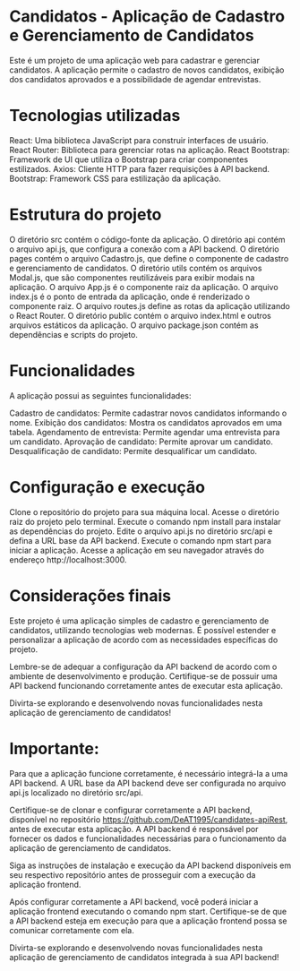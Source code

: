 # Candidatos - Aplicação de Cadastro e Gerenciamento de Candidatos
Este é um projeto de uma aplicação web para cadastrar e gerenciar candidatos. A aplicação permite o cadastro de novos candidatos, exibição dos candidatos aprovados e a possibilidade de agendar entrevistas.

# Tecnologias utilizadas
React: Uma biblioteca JavaScript para construir interfaces de usuário.
React Router: Biblioteca para gerenciar rotas na aplicação.
React Bootstrap: Framework de UI que utiliza o Bootstrap para criar componentes estilizados.
Axios: Cliente HTTP para fazer requisições à API backend.
Bootstrap: Framework CSS para estilização da aplicação.

# Estrutura do projeto

O diretório src contém o código-fonte da aplicação.
O diretório api contém o arquivo api.js, que configura a conexão com a API backend.
O diretório pages contém o arquivo Cadastro.js, que define o componente de cadastro e gerenciamento de candidatos.
O diretório utils contém os arquivos Modal.js, que são componentes reutilizáveis para exibir modais na aplicação.
O arquivo App.js é o componente raiz da aplicação.
O arquivo index.js é o ponto de entrada da aplicação, onde é renderizado o componente raiz.
O arquivo routes.js define as rotas da aplicação utilizando o React Router.
O diretório public contém o arquivo index.html e outros arquivos estáticos da aplicação.
O arquivo package.json contém as dependências e scripts do projeto.

# Funcionalidades
A aplicação possui as seguintes funcionalidades:

Cadastro de candidatos: Permite cadastrar novos candidatos informando o nome.
Exibição dos candidatos: Mostra os candidatos aprovados em uma tabela.
Agendamento de entrevista: Permite agendar uma entrevista para um candidato.
Aprovação de candidato: Permite aprovar um candidato.
Desqualificação de candidato: Permite desqualificar um candidato.

# Configuração e execução
Clone o repositório do projeto para sua máquina local.
Acesse o diretório raiz do projeto pelo terminal.
Execute o comando npm install para instalar as dependências do projeto.
Edite o arquivo api.js no diretório src/api e defina a URL base da API backend.
Execute o comando npm start para iniciar a aplicação.
Acesse a aplicação em seu navegador através do endereço http://localhost:3000.

# Considerações finais
Este projeto é uma aplicação simples de cadastro e gerenciamento de candidatos, utilizando tecnologias web modernas. É possível estender e personalizar a aplicação de acordo com as necessidades específicas do projeto.

Lembre-se de adequar a configuração da API backend de acordo com o ambiente de desenvolvimento e produção. Certifique-se de possuir uma API backend funcionando corretamente antes de executar esta aplicação.

Divirta-se explorando e desenvolvendo novas funcionalidades nesta aplicação de gerenciamento de candidatos!

# Importante:
Para que a aplicação funcione corretamente, é necessário integrá-la a uma API backend. A URL base da API backend deve ser configurada no arquivo api.js localizado no diretório src/api.

Certifique-se de clonar e configurar corretamente a API backend, disponível no repositório https://github.com/DeAT1995/candidates-apiRest, antes de executar esta aplicação. A API backend é responsável por fornecer os dados e funcionalidades necessárias para o funcionamento da aplicação de gerenciamento de candidatos.

Siga as instruções de instalação e execução da API backend disponíveis em seu respectivo repositório antes de prosseguir com a execução da aplicação frontend.

Após configurar corretamente a API backend, você poderá iniciar a aplicação frontend executando o comando npm start. Certifique-se de que a API backend esteja em execução para que a aplicação frontend possa se comunicar corretamente com ela.

Divirta-se explorando e desenvolvendo novas funcionalidades nesta aplicação de gerenciamento de candidatos integrada à sua API backend!
